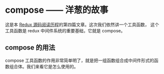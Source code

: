 # compose —— 洋葱的故事

这是本 [Redux 源码阅读历程](https://github.com/pobusama/redux-source-code-chewing)的第四篇文章。这次我们依然讲一个工具函数， 这个工具函数是 redux 中间件系统的重要基础，它就是 compose。

## compose 的用法
compose 工具函数的作用非常简单明了，就是把一组函数组合成中间件形式的函数组合体。我们来看它是怎么使用的。

```


```
